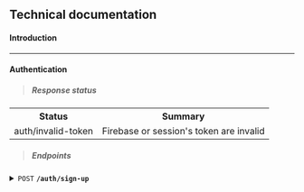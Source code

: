 ## Technical documentation

#### Introduction

---

#### Authentication

> ##### Response status

<table>
   <th>Status</th>
   <th>Summary</th>

   <tr>
      <td>auth/invalid-token</td>
      <td>Firebase or session's token are invalid</td>
   </tr>
</table>

> ##### Endpoints

<details>
   <summary>
      <code>POST</code>
      <code><b>/auth/sign-up</b></code>
   </summary>

   <h5>Body</h5>
   <table>
      <th><code>Name</code></th>
      <th><code>Type</code></th>
      <tr>
         <td>username</td>
         <td>string</td>
      </tr>
   </table>

   <h5>Parameters</h5>
   <code>None</code>

   <h5>Headers</h5>
   <code>Content-Type: application/json</code>

   <h5>Authorization</h5>
   <table>
      <th><code>Type</code></th>
      <th><code>Description</code></th>
      <tr>
         <td>Bearer</td>
         <td>Firebase Auth JWT</td>
      </tr>
   </table>
</details>
